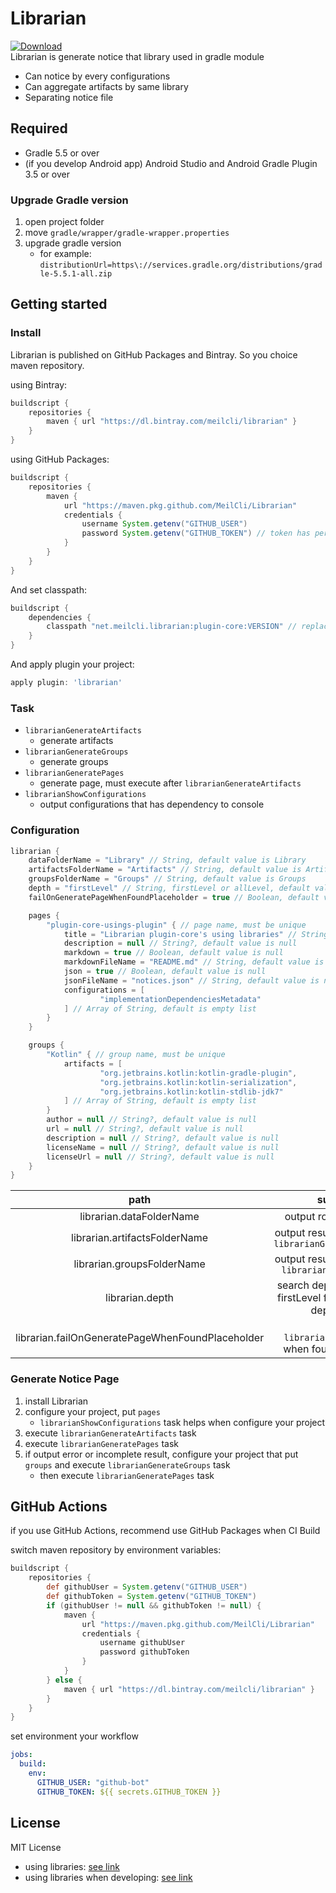 # Librarian
[ ![Download](https://api.bintray.com/packages/meilcli/librarian/plugin-core/images/download.svg) ](https://bintray.com/meilcli/librarian/plugin-core/_latestVersion)  
Librarian is generate notice that library used in gradle module

- Can notice by every configurations
- Can aggregate artifacts by same library
- Separating notice file

## Required
- Gradle 5.5 or over
- (if you develop Android app) Android Studio and Android Gradle Plugin 3.5 or over

### Upgrade Gradle version
1. open project folder
1. move `gradle/wrapper/gradle-wrapper.properties`
1. upgrade gradle version
   - for example: `distributionUrl=https\://services.gradle.org/distributions/gradle-5.5.1-all.zip`

## Getting started
### Install
Librarian is published on GitHub Packages and Bintray. So you choice maven repository.

using Bintray:
```groovy
buildscript {
    repositories {
        maven { url "https://dl.bintray.com/meilcli/librarian" }
    }
}
```

using GitHub Packages:
```groovy
buildscript {
    repositories {
        maven {
            url "https://maven.pkg.github.com/MeilCli/Librarian"
            credentials {
                username System.getenv("GITHUB_USER")
                password System.getenv("GITHUB_TOKEN") // token has permission of read:packages
            }
        }
    }
}
```

And set classpath:
```groovy
buildscript {
    dependencies {
        classpath "net.meilcli.librarian:plugin-core:VERSION" // replace VERSION
    }
}
```

And apply plugin your project:
```groovy
apply plugin: 'librarian'
```

### Task
- `librarianGenerateArtifacts`
  - generate artifacts
- `librarianGenerateGroups`
  - generate groups
- `librarianGeneratePages`
  - generate page, must execute after `librarianGenerateArtifacts`
- `librarianShowConfigurations`
  - output configurations that has dependency to console

### Configuration
```groovy
librarian {
    dataFolderName = "Library" // String, default value is Library
    artifactsFolderName = "Artifacts" // String, default value is Artifacts
    groupsFolderName = "Groups" // String, default value is Groups
    depth = "firstLevel" // String, firstLevel or allLevel, default value is firstLevel
    failOnGeneratePageWhenFoundPlaceholder = true // Boolean, default value is true

    pages {
        "plugin-core-usings-plugin" { // page name, must be unique
            title = "Librarian plugin-core's using libraries" // String?, default value is same the name
            description = null // String?, default value is null
            markdown = true // Boolean, default value is null
            markdownFileName = "README.md" // String, default value is README.md
            json = true // Boolean, default value is null
            jsonFileName = "notices.json" // String, default value is notices.json
            configurations = [
                    "implementationDependenciesMetadata"
            ] // Array of String, default is empty list
        }
    }

    groups {
        "Kotlin" { // group name, must be unique
            artifacts = [
                    "org.jetbrains.kotlin:kotlin-gradle-plugin",
                    "org.jetbrains.kotlin:kotlin-serialization",
                    "org.jetbrains.kotlin:kotlin-stdlib-jdk7"
            ] // Array of String, default is empty list
        }
        author = null // String?, default value is null
        url = null // String?, default value is null
        description = null // String?, default value is null
        licenseName = null // String?, default value is null
        licenseUrl = null // String?, default value is null
    }
}
```

|path|summary|
|:--:|:--:|
|librarian.dataFolderName|output root folder name|
|librarian.artifactsFolderName|output result folder name of `librarianGenerateArtifacts`|
|librarian.groupsFolderName|output result folder name of `librarianGenerateGroups`|
|librarian.depth|search dependency depth, firstLevel find your directly dependency|
|librarian.failOnGeneratePageWhenFoundPlaceholder|fail on `librarianGeneratePages` when found placeholder|

### Generate Notice Page
1. install Librarian
1. configure your project, put `pages`
   - `librarianShowConfigurations` task helps when configure your project
1. execute `librarianGenerateArtifacts` task
1. execute `librarianGeneratePages` task
1. if output error or incomplete result, configure your project that put `groups` and execute `librarianGenerateGroups` task
   - then execute `librarianGeneratePages` task

## GitHub Actions
if you use GitHub Actions, recommend use GitHub Packages when CI Build

switch maven repository by environment variables:
```groovy
buildscript {
    repositories {
        def githubUser = System.getenv("GITHUB_USER")
        def githubToken = System.getenv("GITHUB_TOKEN")
        if (githubUser != null && githubToken != null) {
            maven {
                url "https://maven.pkg.github.com/MeilCli/Librarian"
                credentials {
                    username githubUser
                    password githubToken
                }
            }
        } else {
            maven { url "https://dl.bintray.com/meilcli/librarian" }
        }
    }
}
```

set environment your workflow
```yml
jobs:
  build:
    env:
      GITHUB_USER: "github-bot"
      GITHUB_TOKEN: ${{ secrets.GITHUB_TOKEN }}
```

## License
MIT License

- using libraries: [see link](Library/plugin-core-usings-plugin)
- using libraries when developing: [see link](Library/plugin-core-usings-development)
